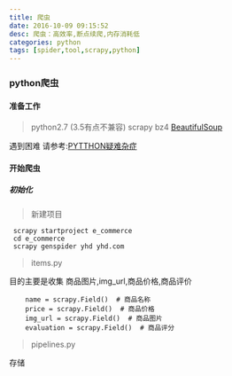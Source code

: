 ```yaml
---
title: 爬虫
date: 2016-10-09 09:15:52
desc: 爬虫：高效率,断点续爬,内存消耗低
categories: python
tags: [spider,tool,scrapy,python]
---
```

### python爬虫


#### 准备工作
> python2.7 (3.5有点不兼容)
> scrapy
> bz4
> [BeautifulSoup](http://www.cnblogs.com/yupeng/p/3362031.html)

遇到困难 请参考:[PYTTHON疑难杂症](https://canbefree.github.io/2016/10/09/PYTHON%E7%96%91%E9%9A%BE%E6%9D%82%E7%97%87/)
#### 开始爬虫

##### 初始化

>新建项目
```
 scrapy startproject e_commerce
 cd e_commerce
 scrapy genspider yhd yhd.com
```
>items.py

目的主要是收集 商品图片,img_url,商品价格,商品评价
```
    name = scrapy.Field()  # 商品名称
    price = scrapy.Field()  # 商品价格
    img_url = scrapy.Field()  # 商品图片
    evaluation = scrapy.Field()  # 商品评分
```
>pipelines.py

存储
```
```

